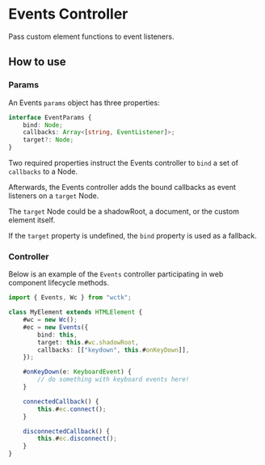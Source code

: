# Events Controller

Pass custom element functions to event listeners.

## How to use

### Params

An Events `params` object has three properties:

```ts
interface EventParams {
	bind: Node;
	callbacks: Array<[string, EventListener]>;
	target?: Node;
}
```

Two required properties instruct the Events controller to `bind` a set of `callbacks` to a Node.

Afterwards, the Events controller adds the bound callbacks as event listeners on a `target` Node.

The `target` Node could be a shadowRoot, a document, or the custom element itself.

If the `target` property is undefined, the `bind` property is used as a fallback.

### Controller

Below is an example of the `Events` controller participating in web component lifecycle methods.

```ts
import { Events, Wc } from "wctk";

class MyElement extends HTMLElement {
	#wc = new Wc();
	#ec = new Events({
		bind: this,
		target: this.#wc.shadowRoot,
		callbacks: [["keydown", this.#onKeyDown]],
	});

	#onKeyDown(e: KeyboardEvent) {
		// do something with keyboard events here!
	}

	connectedCallback() {
		this.#ec.connect();
	}

	disconnectedCallback() {
		this.#ec.disconnect();
	}
}
```
